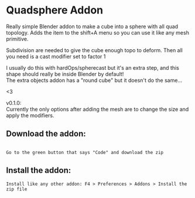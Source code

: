 # Quadsphere Addon

Really simple Blender addon to make a cube into a sphere with all quad topology.
Adds the item to the shift+A menu so you can use it like any mesh primitive.

Subdivision are needed to give the cube enough topo to deform.
Then all you need is a cast modifier set to factor 1  

I usually do this with hardOps/spherecast but it's an extra step,
and this shape should really be inside Blender by default!  
The extra objects addon has a "round cube" but it doesn't do the same...

<3

v0.1.0:  
Currently the only options after adding the mesh are to change the size and apply the modifiers.

## Download the addon:

```

Go to the green button that says "Code" and download the zip

```
## Install the addon:

```
Install like any other addon: F4 > Preferences > Addons > Install the zip file

```
